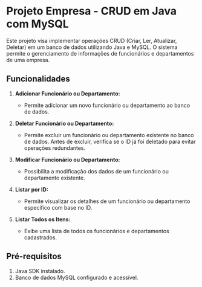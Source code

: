 
# Projeto Empresa - CRUD em Java com MySQL

Este projeto visa implementar operações CRUD (Criar, Ler, Atualizar, Deletar) em um banco de dados utilizando Java e MySQL. O sistema permite o gerenciamento de informações de funcionários e departamentos de uma empresa.

## Funcionalidades

1. **Adicionar Funcionário ou Departamento:**
   - Permite adicionar um novo funcionário ou departamento ao banco de dados.

2. **Deletar Funcionário ou Departamento:**
   - Permite excluir um funcionário ou departamento existente no banco de dados. Antes de excluir, verifica se o ID já foi deletado para evitar operações redundantes.

3. **Modificar Funcionário ou Departamento:**
   - Possibilita a modificação dos dados de um funcionário ou departamento existente.

4. **Listar por ID:**
   - Permite visualizar os detalhes de um funcionário ou departamento específico com base no ID.

5. **Listar Todos os Itens:**
   - Exibe uma lista de todos os funcionários e departamentos cadastrados.

## Pré-requisitos

1. Java SDK instalado.
2. Banco de dados MySQL configurado e acessível.
